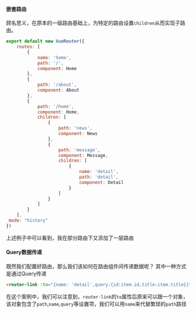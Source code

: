 #### 嵌套路由
顾名思义，在原本的一级路由基础上，为特定的路由设置`children`从而实现子路由。

```js
export default new VueRouter({  
    routes: [  
        {  
            name: 'home',  
			path: '/',  
			component: Home  
		},  
		{  
            path: '/about',  
			component: About  
		},  
		{  
            path: '/home',  
			component: Home,  
			children: [  
                {  
                    path: 'news',  
					component: News  
				},  
				{  
                    path: 'message',  
					component: Message,  
					children: [  
                        {  
                            name: 'detail',  
							path: 'detail',  
							component: Detail  
						}  
                    ]  
                }  
            ]  
        }  
    ],  
 mode: "history"  
})
```

上述例子中可以看到，我在部分路由下又添加了一层路由

#### Query数据传递
既然我们配置好路由，那么我们该如何在路由组件间传递数据呢？
其中一种方式是通过Query传递

```html
<router-link :to="{name: 'detail',query:{id:item.id,title:item.title}}">{{item.title}}</router-link>
```
在这个案例中，我们可以注意到，`router-link`的`to`属性后原来可以跟一个对象，该对象包含了`path`,`name`,`query`等设置项，我们可以用`name`来代替繁琐的`path`路径